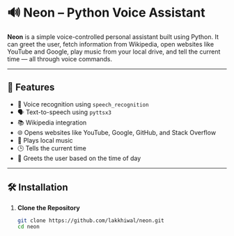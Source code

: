 # 🔊 Neon – Python Voice Assistant

**Neon** is a simple voice-controlled personal assistant built using Python. It can greet the user, fetch information from Wikipedia, open websites like YouTube and Google, play music from your local drive, and tell the current time — all through voice commands.

---

## 🎯 Features

- 🎤 Voice recognition using `speech_recognition`
- 🗣️ Text-to-speech using `pyttsx3`
- 📚 Wikipedia integration
- 🌐 Opens websites like YouTube, Google, GitHub, and Stack Overflow
- 🎵 Plays local music
- 🕒 Tells the current time
- 👋 Greets the user based on the time of day

---

## 🛠️ Installation

1. **Clone the Repository**
   ```bash
   git clone https://github.com/lakkhiwal/neon.git
   cd neon
